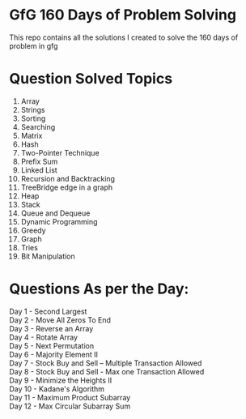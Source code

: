 # GfG 160 Days of Problem Solving
This repo contains all the solutions I created to solve the 160 days of problem in gfg

# Question Solved Topics
1. Array
2. Strings
3. Sorting
4. Searching
5. Matrix
6. Hash
7. Two-Pointer Technique
8. Prefix Sum
9. Linked List
10. Recursion and Backtracking
11. TreeBridge edge in a graph
12. Heap
13. Stack
14. Queue and Dequeue
15. Dynamic Programming
16. Greedy
17. Graph
18. Tries
19. Bit Manipulation

# Questions As per the Day: 
Day 1 - Second Largest <br/>
Day 2 - Move All Zeros To End <br/>
Day 3 - Reverse an Array <br/>
Day 4 - Rotate Array <br/>
Day 5 - Next Permutation <br/>
Day 6 - Majority Element II <br/>
Day 7 - Stock Buy and Sell – Multiple Transaction Allowed <br />
Day 8 - Stock Buy and Sell - Max one Transaction Allowed <br/>
Day 9 -  Minimize the Heights II <br/>
Day 10 - Kadane's Algorithm <br/>
Day 11 - Maximum Product Subarray <br/>
Day 12 - Max Circular Subarray Sum <br/>

